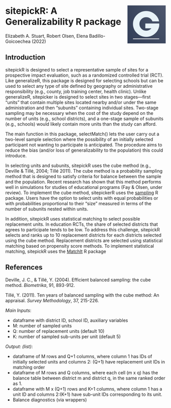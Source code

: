 # <img src="man/figures/logo.png" align="right" height="119" />
# sitepickR: A Generalizability R package
Elizabeth A. Stuart, Robert Olsen, Elena Badillo-Goicoechea (2022)

## Introduction

sitepickR is designed to select a representative sample of sites for a prospective impact evaluation, such as a randomized controlled trial (RCT). Like generalizeR, this package is designed for selecting schools but can be used to select any type of site defined by geography or administrative responsibility (e.g., county, job training center, health clinic). Unlike generalizeR, sitepicker is designed to select sites in two stages—first “units” that contain multiple sites located nearby and/or under the same administration and then “subunits” containing individual sites. Two-stage sampling may be necessary when the cost of the study depend on the number of units (e.g., school districts), and a one-stage sample of subunits (e.g., schools) would likely contain more units than the study can afford.

The main function in this package, selectMatch() lets the user carry out a two-level sample selection where the possibility of an initially selected participant not wanting to participate is anticipated. The procedure aims to reduce the bias (and/or loss of generalizability to the population) this could introduce.

In selecting units and subunits, sitepickR uses the cube method (e.g., Deville & Tillé, 2004; Tillé 2011). The cube method is a probability sampling method that is designed to satisfy criteria for balance between the sample and the population. Recent research has shown that this method performs well in simulations for studies of educational programs (Fay & Olsen, under review). To implement the cube method, sitepickerR uses the [sampling](https://cran.r-project.org/web/packages/sampling/index.html) R package. Users have the option to select units with equal probabilities or with probabilities proportional to their “size” measured in terms of the number of subunits nested within units.



In addition, sitepickR uses statistical matching to select possible replacement units. In education RCTs, the share of selected districts that agrees to participate tends to be low. To address this challenge, sitepickR selects and ranks up to 10 replacement districts for each districts selected using the cube method. Replacement districts are selected using statistical matching based on propensity score methods. To implement statistical matching, sitepickR uses the [MatchIt](https://cran.r-project.org/web/packages/MatchIt/vignettes/MatchIt.html) R package

## References

Deville, J. C., & Tillé, Y. (2004). Efficient balanced sampling: the cube method. _Biometrika_, 91, 893-912.

Tillé, Y. (2011). Ten years of balanced sampling with the cube method: An appraisal. _Survey Methodology_, 37, 215-226.


_Main Inputs_: 
- dataframe with district ID, school ID, auxiliary variables
- M: number of sampled units
- Q: number of replacement units (default 10)
- K: number of sampled sub-units per unit (default 5)

_Output: (list)_:
- dataframe of M rows and Q+1 columns, where column 1 has IDs of initially selected units and columns 2: (Q+1) have replacement unit IDs in matching order
- dataframe of M rows and Q columns, where each cell (m x q) has the balance table between district m and district q, in the same ranked order as 1.
- dataframe with M x (Q+1) rows and K+1 columns, where column 1 has a unit ID and columns 2:(K+1) have sub-unit IDs corresponding to its unit.
- Balance diagnostics (via wrappers)
